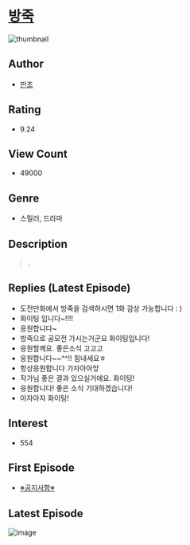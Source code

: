 # [방죽](https://comic.naver.com/bestChallenge/list?titleId=799784)
![thumbnail](https://image-comic.pstatic.net/user_contents_data/challenge_comic/2023/03/05/358059/upload_4122542115369607523_480x623.jpeg)

## Author
- [만조](https://comic.naver.com/artistTitle?id=358059)

## Rating
- 9.24

## View Count
- 49000

## Genre
- 스릴러, 드라마

## Description
> .

## Replies (Latest Episode)
- 도전만화에서 방죽을 검색하시면 1화 감상 가능합니다 : )
- 화이팅 입니다~!!!!
- 응원합니다~
- 방죽으로 공모전 가시는거군요 화이팅입니다!
- 응원할께요. 좋은소식 고고고
- 응원합니다~~^^!! 힘내세요ㅎ
- 항상응원합니다 가자아아앙
- 작가님 좋은 결과 있으실거에요. 화이팅!
- 응원합니다! 좋은 소식 기대하겠습니다!
- 아자아자 화이팅!

## Interest
- 554

## First Episode
- [※공지사항※](https://comic.naver.com/bestChallenge/detail?titleId=799784&no=13)

## Latest Episode
![image](https://image-comic.pstatic.net/user_contents_data/challenge_comic/2023/05/24/358059/upload_3978146534585151795.jpeg)
